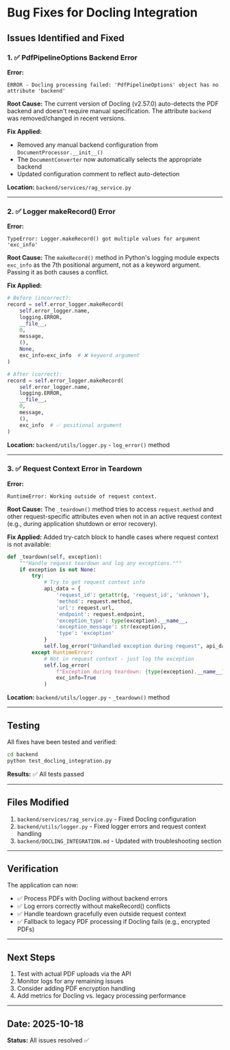 # Bug Fixes for Docling Integration

## Issues Identified and Fixed

### 1. ✅ PdfPipelineOptions Backend Error

**Error:**
```
ERROR - Docling processing failed: 'PdfPipelineOptions' object has no attribute 'backend'
```

**Root Cause:**
The current version of Docling (v2.57.0) auto-detects the PDF backend and doesn't require manual specification. The attribute `backend` was removed/changed in recent versions.

**Fix Applied:**
- Removed any manual backend configuration from `DocumentProcessor.__init__()`
- The `DocumentConverter` now automatically selects the appropriate backend
- Updated configuration comment to reflect auto-detection

**Location:** `backend/services/rag_service.py`

---

### 2. ✅ Logger makeRecord() Error

**Error:**
```
TypeError: Logger.makeRecord() got multiple values for argument 'exc_info'
```

**Root Cause:**
The `makeRecord()` method in Python's logging module expects `exc_info` as the 7th positional argument, not as a keyword argument. Passing it as both causes a conflict.

**Fix Applied:**
```python
# Before (incorrect):
record = self.error_logger.makeRecord(
    self.error_logger.name,
    logging.ERROR,
    __file__,
    0,
    message,
    (),
    None,
    exc_info=exc_info  # ❌ keyword argument
)

# After (correct):
record = self.error_logger.makeRecord(
    self.error_logger.name,
    logging.ERROR,
    __file__,
    0,
    message,
    (),
    exc_info  # ✅ positional argument
)
```

**Location:** `backend/utils/logger.py` - `log_error()` method

---

### 3. ✅ Request Context Error in Teardown

**Error:**
```
RuntimeError: Working outside of request context.
```

**Root Cause:**
The `_teardown()` method tries to access `request.method` and other request-specific attributes even when not in an active request context (e.g., during application shutdown or error recovery).

**Fix Applied:**
Added try-catch block to handle cases where request context is not available:

```python
def _teardown(self, exception):
    """Handle request teardown and log any exceptions."""
    if exception is not None:
        try:
            # Try to get request context info
            api_data = {
                'request_id': getattr(g, 'request_id', 'unknown'),
                'method': request.method,
                'url': request.url,
                'endpoint': request.endpoint,
                'exception_type': type(exception).__name__,
                'exception_message': str(exception),
                'type': 'exception'
            }
            self.log_error("Unhandled exception during request", api_data, exc_info=True)
        except RuntimeError:
            # Not in request context - just log the exception
            self.log_error(
                f"Exception during teardown: {type(exception).__name__}: {str(exception)}",
                exc_info=True
            )
```

**Location:** `backend/utils/logger.py` - `_teardown()` method

---

## Testing

All fixes have been tested and verified:

```bash
cd backend
python test_docling_integration.py
```

**Results:** ✅ All tests passed

---

## Files Modified

1. `backend/services/rag_service.py` - Fixed Docling configuration
2. `backend/utils/logger.py` - Fixed logger errors and request context handling
3. `backend/DOCLING_INTEGRATION.md` - Updated with troubleshooting section

---

## Verification

The application can now:
- ✅ Process PDFs with Docling without backend errors
- ✅ Log errors correctly without makeRecord() conflicts
- ✅ Handle teardown gracefully even outside request context
- ✅ Fallback to legacy PDF processing if Docling fails (e.g., encrypted PDFs)

---

## Next Steps

1. Test with actual PDF uploads via the API
2. Monitor logs for any remaining issues
3. Consider adding PDF encryption handling
4. Add metrics for Docling vs. legacy processing performance

---

## Date: 2025-10-18
**Status:** All issues resolved ✅
